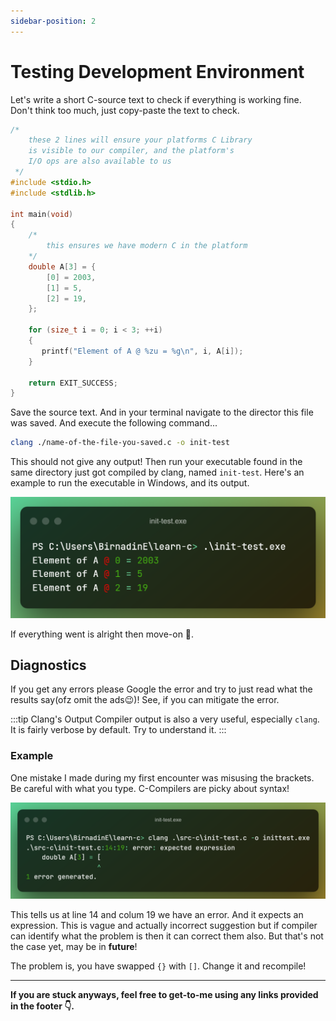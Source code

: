 ```yaml
---
sidebar-position: 2
---
```


# Testing Development Environment

Let's write a short C-source text to check if everything is working fine.
Don't think too much, just copy-paste the text to check.

```c
/* 
    these 2 lines will ensure your platforms C Library 
    is visible to our compiler, and the platform's
    I/O ops are also available to us
 */
#include <stdio.h>
#include <stdlib.h> 

int main(void)
{
    /*
        this ensures we have modern C in the platform
    */
    double A[3] = {
        [0] = 2003,
        [1] = 5,
        [2] = 19,
    };

    for (size_t i = 0; i < 3; ++i)
    {
       printf("Element of A @ %zu = %g\n", i, A[i]);
    }

    return EXIT_SUCCESS;
}
```

Save the source text. And in your terminal navigate to the director this file was saved.
And execute the following command...

```bash
clang ./name-of-the-file-you-saved.c -o init-test
```

This should not give any output! Then run your executable found in the same directory
just got compiled by clang, named `init-test`. Here's an example to run the executable
in Windows, and its output.

![Init Testing](../img/init-test.png)

If everything went is alright then move-on 🎉.

## Diagnostics

If you get any errors please Google the error and try to
just read what the results say(ofz omit the ads😉)! See, if you can mitigate the error.

:::tip Clang's Output
Compiler output is also a very useful, especially `clang`. It is fairly verbose by default.
Try to understand it.
:::

### Example

One mistake I made during my first encounter was misusing the brackets.
Be careful with what you type. C-Compilers are picky about syntax!

![Example 1](../img/init-test_e_1.png)

This tells us at line 14 and colum 19 we have an error. And it expects an expression.
This is vague and actually incorrect suggestion but if compiler can identify what the
problem is then it can correct them also. But that's not the case yet,
may be in **future**!

The problem is, you have swapped `{}` with `[]`. Change it and recompile!

---

**If you are stuck anyways, feel free to get-to-me using any links provided in the footer 👇.**
